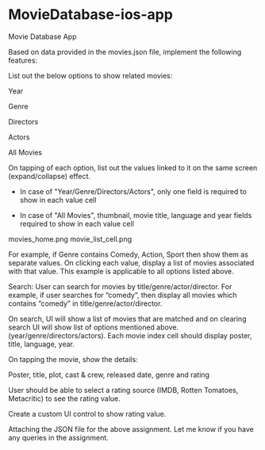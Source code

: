 # MovieDatabase-ios-app
Movie Database App

Based on data provided in the movies.json file, implement the following features:

List out the below options to show related movies:

Year

Genre

Directors

Actors

All Movies

On tapping of each option, list out the values linked to it on the same screen (expand/collapse) effect. 

- In case of "Year/Genre/Directors/Actors", only one field is required to show in each value cell

- In case of "All Movies", thumbnail, movie title, language and year fields required to show in each value cell




movies_home.png
movie_list_cell.png


For example, if Genre contains Comedy, Action, Sport then show them as separate values. On clicking each value, display a list of movies associated with that value. This example is applicable to all options listed above.



Search: User can search for movies by title/genre/actor/director. For example, if user searches for “comedy”, then display all movies which contains “comedy” in title/genre/actor/director. 

 

On search, UI will show a list of movies that are matched and on clearing search UI will show list of options mentioned above. (year/genre/directors/actors). Each movie index cell should display poster, title, language, year.

 

On tapping the movie, show the details:

Poster, title, plot, cast & crew, released date, genre and rating

User should be able to select a rating source (IMDB, Rotten Tomatoes, Metacritic) to see the rating value. 

Create a custom UI control to show rating value.


Attaching the JSON file for the above assignment. Let me know if you have any queries in the assignment. 
